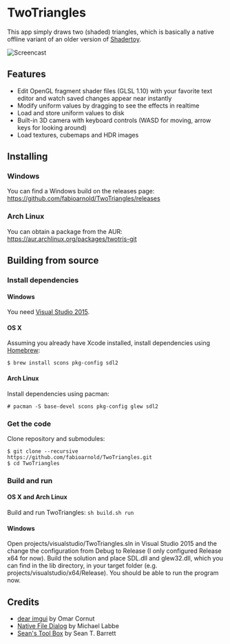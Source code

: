 # TwoTriangles
This app simply draws two (shaded) triangles, which is basically a native offline variant of an older version of [Shadertoy](http://shadertoy.com).

![Screencast](https://raw.githubusercontent.com/wiki/fabioarnold/TwoTriangles/images/screencast.gif)

## Features
* Edit OpenGL fragment shader files (GLSL 1.10) with your favorite text editor and watch saved changes appear near instantly
* Modify uniform values by dragging to see the effects in realtime
* Load and store uniform values to disk
* Built-in 3D camera with keyboard controls (WASD for moving, arrow keys for looking around)
* Load textures, cubemaps and HDR images

## Installing

### Windows
You can find a Windows build on the releases page: https://github.com/fabioarnold/TwoTriangles/releases

### Arch Linux
You can obtain a package from the AUR: https://aur.archlinux.org/packages/twotris-git

## Building from source

### Install dependencies

#### Windows
You need [Visual Studio 2015](https://www.visualstudio.com).

#### OS X
Assuming you already have Xcode installed, install dependencies using [Homebrew](http://brew.sh):

```
$ brew install scons pkg-config sdl2
```

#### Arch Linux
Install dependencies using pacman:

```
# pacman -S base-devel scons pkg-config glew sdl2
```

### Get the code

Clone repository and submodules:

```
$ git clone --recursive https://github.com/fabioarnold/TwoTriangles.git
$ cd TwoTriangles
```

### Build and run

#### OS X and Arch Linux

Build and run TwoTriangles: `sh build.sh run`

#### Windows

Open projects/visualstudio/TwoTriangles.sln in Visual Studio 2015 and the change the configuration from Debug to Release (I only configured Release x64 for now). Build the solution and place SDL.dll and glew32.dll, which you can find in the lib directory, in your target folder (e.g. projects/visualstudio/x64/Release). You should be able to run the program now.

## Credits
* [dear imgui](https://github.com/ocornut/imgui) by Omar Cornut
* [Native File Dialog](https://github.com/mlabbe/nativefiledialog) by Michael Labbe
* [Sean's Tool Box](https://github.com/nothings/stb) by Sean T. Barrett
